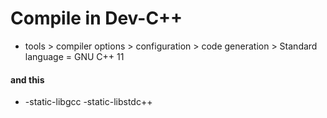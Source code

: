 # Compile in Dev-C++
- tools > compiler options > configuration > code generation > Standard language = GNU C++ 11

#### and this
- -static-libgcc -static-libstdc++
